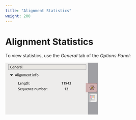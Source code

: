 ```yaml
---
title: "Alignment Statistics"
weight: 200
---
```


# Alignment Statistics

To view statistics, use the _General_ tab of the _Options Panel_:

![](/images/65929765/65929766.png)
